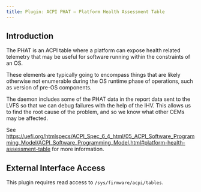 ```yaml
---
title: Plugin: ACPI PHAT — Platform Health Assessment Table
---
```


## Introduction

The PHAT is an ACPI table where a platform can expose health related telemetry
that may be useful for software running within the constraints of an OS.

These elements are typically going to encompass things that are likely otherwise
not enumerable during the OS runtime phase of operations, such as version of
pre-OS components.

The daemon includes some of the PHAT data in the report data sent to the LVFS
so that we can debug failures with the help of the IHV. This allows us to find
the root cause of the problem, and so we know what other OEMs may be affected.

See <https://uefi.org/htmlspecs/ACPI_Spec_6_4_html/05_ACPI_Software_Programming_Model/ACPI_Software_Programming_Model.html#platform-health-assessment-table>
for more information.

## External Interface Access

This plugin requires read access to `/sys/firmware/acpi/tables`.
